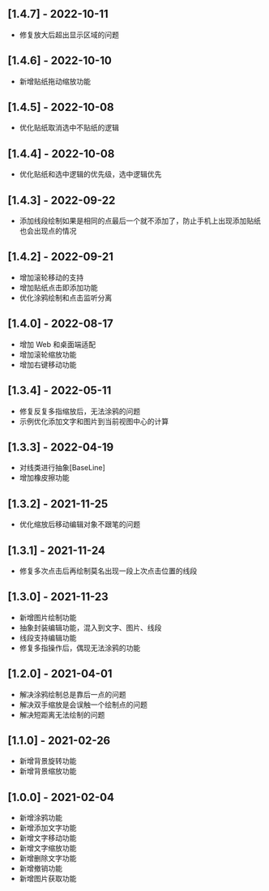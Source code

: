 ## [1.4.7] - 2022-10-11
- 修复放大后超出显示区域的问题
## [1.4.6] - 2022-10-10
- 新增贴纸拖动缩放功能
## [1.4.5] - 2022-10-08
- 优化贴纸取消选中不贴纸的逻辑
## [1.4.4] - 2022-10-08
- 优化贴纸和选中逻辑的优先级，选中逻辑优先
## [1.4.3] - 2022-09-22
- 添加线段绘制如果是相同的点最后一个就不添加了，防止手机上出现添加贴纸也会出现点的情况
## [1.4.2] - 2022-09-21
- 增加滚轮移动的支持
- 增加贴纸点击即添加功能
- 优化涂鸦绘制和点击监听分离
## [1.4.0] - 2022-08-17
- 增加 Web 和桌面端适配
- 增加滚轮缩放功能
- 增加右键移动功能

## [1.3.4] - 2022-05-11
- 修复反复多指缩放后，无法涂鸦的问题
- 示例优化添加文字和图片到当前视图中心的计算

## [1.3.3] - 2022-04-19
- 对线类进行抽象[BaseLine]
- 增加橡皮擦功能

## [1.3.2] - 2021-11-25
- 优化缩放后移动编辑对象不跟笔的问题

## [1.3.1] - 2021-11-24
- 修复多次点击后再绘制莫名出现一段上次点击位置的线段

## [1.3.0] - 2021-11-23
- 新增图片绘制功能
- 抽象封装编辑功能，混入到文字、图片、线段
- 线段支持编辑功能
- 修复多指操作后，偶现无法涂鸦的功能

## [1.2.0] - 2021-04-01
- 解决涂鸦绘制总是靠后一点的问题
- 解决双手缩放是会误触一个绘制点的问题
- 解决短距离无法绘制的问题

## [1.1.0] - 2021-02-26
- 新增背景旋转功能
- 新增背景缩放功能

## [1.0.0] - 2021-02-04
- 新增涂鸦功能
- 新增添加文字功能
- 新增文字移动功能
- 新增文字缩放功能
- 新增删除文字功能
- 新增撤销功能
- 新增图片获取功能
